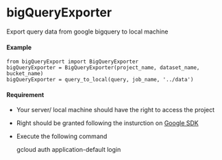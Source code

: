 # bigQueryExporter
Export query data from google bigquery to local machine

#### Example
    from bigQueryExport import BigQueryExporter
    bigQueryExporter = BigQueryExporter(project_name, dataset_name, bucket_name)
    bigQueryExporter = query_to_local(query, job_name, '../data')

#### Requirement
- Your server/ local machine should have the right to access the project
- Right should be granted following the insturction on [Google SDK](https://cloud.google.com/sdk/docs/)
- Execute the following command

    gcloud auth application-default login
